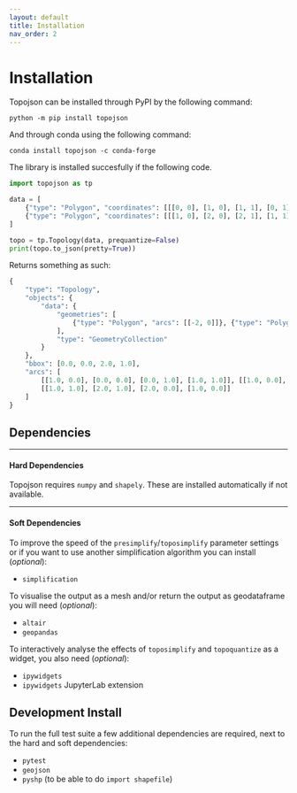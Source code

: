 ```yaml
---
layout: default
title: Installation
nav_order: 2
---
```


# Installation

Topojson can be installed through PyPI by the following command:

```
python -m pip install topojson
```

And through conda using the following command:

```
conda install topojson -c conda-forge
```

The library is installed succesfully if the following code.

```python
import topojson as tp

data = [
    {"type": "Polygon", "coordinates": [[[0, 0], [1, 0], [1, 1], [0, 1], [0, 0]]]},
    {"type": "Polygon", "coordinates": [[[1, 0], [2, 0], [2, 1], [1, 1], [1, 0]]]}
]

topo = tp.Topology(data, prequantize=False)
print(topo.to_json(pretty=True))
```
Returns something as such:

```python
{
    "type": "Topology",
    "objects": {
        "data": {
            "geometries": [
                {"type": "Polygon", "arcs": [[-2, 0]]}, {"type": "Polygon", "arcs": [[1, 2]]}
            ],
            "type": "GeometryCollection"
        }
    },
    "bbox": [0.0, 0.0, 2.0, 1.0],
    "arcs": [
        [[1.0, 0.0], [0.0, 0.0], [0.0, 1.0], [1.0, 1.0]], [[1.0, 0.0], [1.0, 1.0]],
        [[1.0, 1.0], [2.0, 1.0], [2.0, 0.0], [1.0, 0.0]]
    ]
}
```

## Dependencies

* * *

#### Hard Dependencies
Topojson requires `numpy` and `shapely`. These are installed automatically if not available.

* * *

#### Soft Dependencies

To improve the speed of the `presimplify`/`toposimplify` parameter settings or if you want to use another simplification algorithm you can install (_optional_):

- `simplification`

To visualise the output as a mesh and/or return the output as geodataframe you will need (_optional_):

- `altair`
- `geopandas`

To interactively analyse the effects of `toposimplify` and `topoquantize` as a widget, you also need (_optional_):

- `ipywidgets`
- `ipywidgets` JupyterLab extension


## Development Install

To run the full test suite a few additional dependencies are required, next to the hard and soft dependencies:

- `pytest`
- `geojson`
- `pyshp` (to be able to do `import shapefile`)
